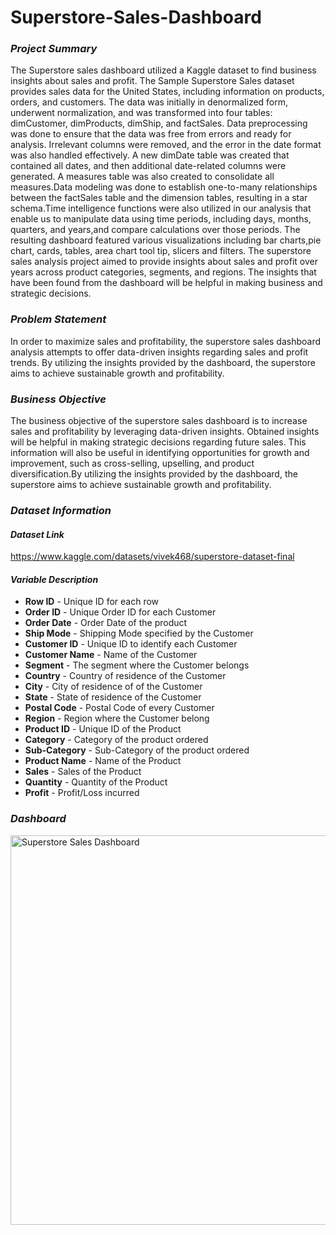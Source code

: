# Superstore-Sales-Dashboard

### *Project Summary*

The Superstore sales dashboard utilized a Kaggle dataset to find business insights about sales and profit. The Sample Superstore Sales dataset provides sales data for the United States, including information on products, orders, and customers. The data was initially in denormalized form, underwent normalization, and was transformed into four tables: dimCustomer, dimProducts, dimShip, and factSales. Data preprocessing was done to ensure that the data was free from errors and ready for analysis. Irrelevant columns were removed, and the error in the date format was also handled effectively. A new dimDate table was created that contained all dates, and then additional date-related columns were generated. A measures table was also created to consolidate all measures.Data modeling was done to establish one-to-many relationships between the factSales table and the dimension tables, resulting in a star schema.Time intelligence functions were also utilized in our analysis that enable us to manipulate data using time periods, including days, months, quarters, and years,and compare calculations over those periods. The resulting dashboard featured various visualizations including bar charts,pie chart, cards, tables, area chart tool tip, slicers and filters. The superstore sales analysis project aimed to provide insights about sales and profit over years across product categories, segments, and regions. The insights that have been found from the dashboard will be helpful in making business and strategic decisions.


### *Problem Statement*
In order to maximize sales and profitability, the superstore sales dashboard analysis attempts to offer data-driven insights regarding sales and profit trends. By utilizing the insights provided by the dashboard, the superstore aims to achieve sustainable growth and profitability.


### *Business Objective*
The business objective of the superstore sales dashboard is to increase sales and profitability by leveraging data-driven insights. Obtained insights will be helpful in making strategic decisions regarding future sales. This information will also be useful in identifying opportunities for growth and improvement, such as cross-selling, upselling, and product diversification.By utilizing the insights provided by the dashboard, the superstore aims to achieve sustainable growth and profitability.


### *Dataset Information*

#### *Dataset Link*

https://www.kaggle.com/datasets/vivek468/superstore-dataset-final

#### *Variable Description*

* **Row ID** - Unique ID for each row
* **Order ID** - Unique Order ID for each Customer
* **Order Date** - Order Date of the product
* **Ship Mode** - Shipping Mode specified by the Customer
* **Customer ID** - Unique ID to identify each Customer
* **Customer Name** - Name of the Customer
* **Segment** - The segment where the Customer belongs 
* **Country** - Country of residence of the Customer
* **City** - City of residence of of the Customer
* **State** - State of residence of the Customer
* **Postal Code** - Postal Code of every Customer 
* **Region** - Region where the Customer belong
* **Product ID** - Unique ID of the Product
* **Category** - Category of the product ordered
* **Sub-Category** - Sub-Category of the product ordered
* **Product Name** - Name of the Product
* **Sales** - Sales of the Product
* **Quantity** - Quantity of the Product
* **Profit** - Profit/Loss incurred

### *Dashboard*

<img width="623" alt="Superstore Sales Dashboard" src="https://github.com/abhijain1216/Superstore-Sales-Dashboard/assets/129052975/114df462-96d6-4092-8eec-d63de4dedeb3">

